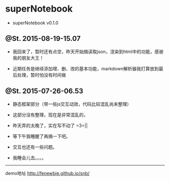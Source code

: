 # superNotebook 

* superNotebook v0.1.0

## @St. 2015-08-19-15.07

* 我回来了，暂时还有点空，昨天开始搞读取json，渲染到html中的功能，感谢我的朋友大王！

* 近期任务是继续添加增、删、改的基本功能，markdown解析器我打算放到最后处理，暂时怕没有时间做

## @St. 2015-07-26-06.53

* 静态框架部分（带一些js交互动效，代码比较混乱尚未整理）

* 这部分没有整理，现在是非常混乱的，

* 昨天弄的太晚了，实在写不动了  =3=||

* 等下午我睡醒了再搞一下吧。

* 交互也还有一些问题。

* 我睡会儿去。。。。

---

demo地址 http://fenewbie.github.io/snb/
